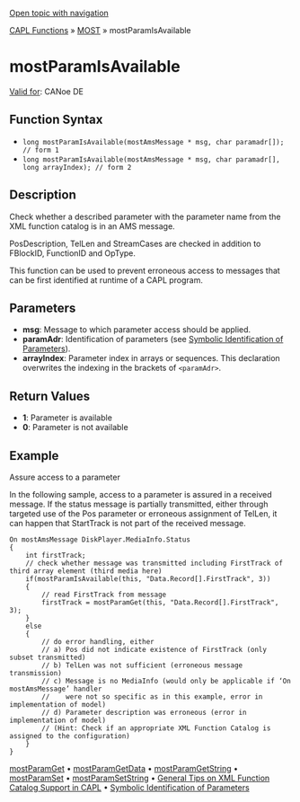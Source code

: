 [Open topic with navigation](../../../../../CANoeDEFamily.htm#Topics/CAPLFunctions/MOST/Functions/CAPLfunctionMOSTParamIsAvailable.md)

[CAPL Functions](../../CAPLfunctions.md) » [MOST](../CAPLfunctionsMOSTOverview.md) » mostParamIsAvailable

# mostParamIsAvailable

[Valid for](../../../Shared/FeatureAvailability.md): CANoe DE

## Function Syntax

- `long mostParamIsAvailable(mostAmsMessage * msg, char paramadr[]); // form 1`
- `long mostParamIsAvailable(mostAmsMessage * msg, char paramadr[], long arrayIndex); // form 2`

## Description

Check whether a described parameter with the parameter name from the XML function catalog is in an AMS message.

PosDescription, TelLen and StreamCases are checked in addition to FBlockID, FunctionID and OpType.

This function can be used to prevent erroneous access to messages that can be first identified at runtime of a CAPL program.

## Parameters

- **msg**: Message to which parameter access should be applied.
- **paramAdr**: Identification of parameters (see [Symbolic Identification of Parameters](../CAPLfunctionsMOSTSymIDParam.md)).
- **arrayIndex**: Parameter index in arrays or sequences. This declaration overwrites the indexing in the brackets of `<paramAdr>`.

## Return Values

- **1**: Parameter is available
- **0**: Parameter is not available

## Example

Assure access to a parameter

In the following sample, access to a parameter is assured in a received message. If the status message is partially transmitted, either through targeted use of the Pos parameter or erroneous assignment of TelLen, it can happen that StartTrack is not part of the received message.

```plaintext
On mostAmsMessage DiskPlayer.MediaInfo.Status
{
    int firstTrack;
    // check whether message was transmitted including FirstTrack of third array element (third media here)
    if(mostParamIsAvailable(this, "Data.Record[].FirstTrack", 3))
    {
        // read FirstTrack from message
        firstTrack = mostParamGet(this, "Data.Record[].FirstTrack", 3);
    }
    else
    {
        // do error handling, either 
        // a) Pos did not indicate existence of FirstTrack (only subset transmitted)
        // b) TelLen was not sufficient (erroneous message transmission)
        // c) Message is no MediaInfo (would only be applicable if ‘On mostAmsMessage’ handler
        //    were not so specific as in this example, error in implementation of model)
        // d) Parameter description was erroneous (error in implementation of model)
        // (Hint: Check if an appropriate XML Function Catalog is assigned to the configuration)
    }
}
```

[mostParamGet](CAPLfunctionMOSTParamGet.md) • [mostParamGetData](CAPLfunctionMOSTParamGetData.md) • [mostParamGetString](CAPLfunctionMOSTParamGetString.md) • [mostParamSet](CAPLfunctionMOSTParamSet.md) • [mostParamSetString](CAPLfunctionMOSTParamSetString.md) • [General Tips on XML Function Catalog Support in CAPL](../CAPLfunctionsMOSTXMLSupport.md) • [Symbolic Identification of Parameters](../CAPLfunctionsMOSTSymIDParam.md)
